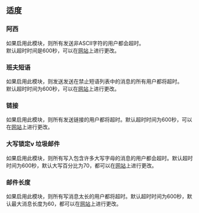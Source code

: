 ## 适度

### 阿西

如果启用此模块，则所有发送非ASCII字符的用户都会超时。<br>
默认超时时间是600秒，可以在<a href="https://alphabot.wtf">网站</a>上进行更改。


### 班夫短语

如果启用此模块，则发送发送在禁止短语列表中的消息的所有用户都将超时。 <br>
默认超时时间为600秒，可以在<a href="https://alphabot.wtf">网站</a>上进行更改。


### 链接

如果启用此模块，则所有发送链接的用户都将超时。默认超时时间为600秒，可以在<a href="https://alphabot.wtf">网站</a>上进行更改。


### 大写锁定v 垃圾邮件

如果启用此模块，则所有写入包含许多大写字母的消息的用户都会超时。默认超时时间为600秒，默认大写百分比为70，都可以在<a href="https://alphabot.wtf">网站</a>上进行更改。

### 邮件长度

如果启用此模块，则所有写消息太长的用户都将超时。默认超时时间为600秒，默认最大消息长度为60，都可以在<a href="https://alphabot.wtf">网站</a>上进行更改。